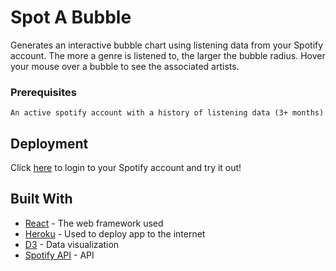 # Spot A Bubble

Generates an interactive bubble chart using listening data from your Spotify account. The more a genre is listened to, the larger the bubble radius. Hover your mouse over a bubble to see the associated artists. 

### Prerequisites

```
An active spotify account with a history of listening data (3+ months)
```

## Deployment

Click [here](https://spotabubble.herokuapp.com/) to login to your Spotify account and try it out!

## Built With

* [React](https://reactjs.org/docs/getting-started.html) - The web framework used
* [Heroku](https://www.heroku.com/home) - Used to deploy app to the internet
* [D3](https://d3js.org/) - Data visualization
* [Spotify API](https://developer.spotify.com/documentation/) - API
